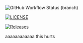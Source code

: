 ![GitHub Workflow Status (branch)](https://img.shields.io/github/actions/workflow/status/DHarris0n/sem/main.yml?branch=master)

[![LICENSE](https://img.shields.io/github/license/DHarris0n/sem.svg?style=flat-square)](https://github.com/DHarris0n/sem/blob/master/LICENSE)

[![Releases](https://img.shields.io/github/release/DHarris0n/sem/all.svg?style=flat-square)](https://github.com/DHarris0n/sem/releases)

aaaaaaaaaaaa this hurts